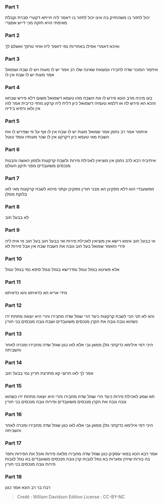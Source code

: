 
### Part 1
יכול לחזור בו משהחזיק בה אינו יכול לחזור בו דאמר ליה חייתא דקטרי סברת וקבלת מאימתי הויא חזקה מכי דייש אמצרי

### Part 2
ואיכא דאמרי אפילו באחריות נמי דאמר ליה אחוי טרפך ואשלם לך

### Part 3
איתמר המוכר שדה לחבירו ונמצאת שאינה שלו רב אמר יש לו מעות ויש לו שבח ושמואל אמר מעות יש לו שבח אין לו

### Part 4
בעו מיניה מרב הונא פירש לו את השבח מהו טעמא דשמואל משום דלא פירש שבחא והכא הא פירש לה או דלמא טעמיה דשמואל כיון דלית ליה קרקע מחזי כריבית אמר להו אין ולאו ורפיא בידיה

### Part 5
איתמר אמר רב נחמן אמר שמואל מעות יש לו שבח אין לו אף על פי שפירש לו את השבח מאי טעמא כיון דקרקע אין לו שכר מעותיו עומד ונוטל

### Part 6
איתיביה רבא לרב נחמן אין מוציאין לאכילת פירות ולשבח קרקעות ולמזון האשה והבנות מנכסים משועבדים מפני תיקון העולם

### Part 7
ממשעבדי הוא דלא מפקינן הא מבני חורין מפקינן וקתני מיהא לשבח קרקעות מאי לאו בלוקח מגזלן

### Part 8
לא בבעל חוב

### Part 9
אי בבעל חוב אימא רישא אין מוציאין לאכילת פירות ואי בבעל חוב בעל חוב מי אית ליה פירי והאמר שמואל בעל חוב גובה את השבח שבח אין אבל פירות לא

### Part 10
אלא פשיטא בגוזל ונגזל ומדרישא בגוזל ונגזל סיפא נמי בגוזל ונגזל

### Part 11
מידי אריא הא כדאיתא והא כדאיתא

### Part 12
והא לא תני הכי לשבח קרקעות כיצד הרי שגזל שדה מחבירו והרי היא יוצאה מתחת ידו כשהוא גובה גובה את הקרן מנכסים משועבדים ושבח גובה מנכסים בני חורין

### Part 13
היכי דמי אילימא כדקתני גזלן ממאן גבי אלא לאו כגון שגזל שדה מחבירו ומכרה לאחר והשביחה

### Part 14
אמר לך לאו תרוצי קא מתרצת תריץ נמי בבעל חוב

### Part 15
תא שמע לאכילת פירות כיצד הרי שגזל שדה מחבירו והרי היא יוצאה מתחת ידו כשהוא גובה גובה את הקרן מנכסים משועבדים ופירות גובה מנכסים בני חורין

### Part 16
היכי דמי אילימא כדקתני גזלן ממאן גבי אלא לאו כגון שגזל שדה מחבירו ומכרה לאחר והשביחה

### Part 17
אמר רבא הכא במאי עסקינן כגון שגזל שדה מחבירו מלאה פירות ואכל את הפירות וחפר בה בורות שיחין ומערות בא נגזל לגבות קרן גובה מנכסים משועבדים בא נגזל לגבות פירות גובה מנכסים בני חורין

### Part 18
רבה בר רב הונא אמר כגון

>Credit : William Davidson Edition
>License : CC-BY-NC